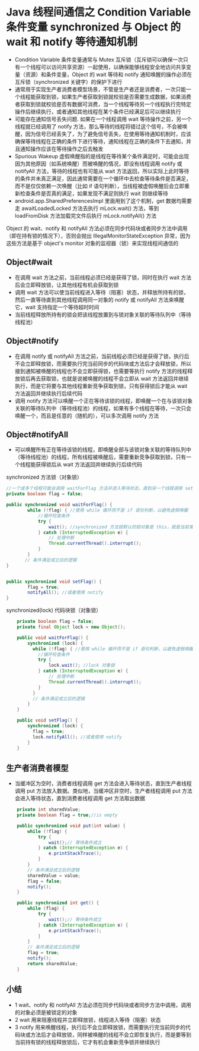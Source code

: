 # Java 线程间通信之 Condition Variable 条件变量 synchronized 与 Object 的 wait 和 notify 等待通知机制
- Condition Variable 条件变量通常与 Mutex 互斥锁（互斥锁可以确保一次只有一个线程可以访问共享资源）一起使用，以确保能够线程安全地访问共享变量（资源）和条件变量，Object 的 wait 等待和 notify 通知唤醒的操作必须在互斥锁（synchronized 关键字）的保护下进行
- 通常用于实现生产者消费者模型场景，不管是生产者还是消费者，一次只能一个线程能获取到锁，如果生产者获取到锁就校验是否需要生成数据，如果消费者获取到锁就校验是否有数据可消费，当一个线程等待另一个线程执行完特定操作后继续执行，或者通知其他线程在某个条件已经满足后可以继续执行
- 可能存在通知信号丢失问题. 如果在一个线程调用 wait 等待操作之前，另一个线程就已经调用了 notify 方法，那么等待的线程将错过这个信号，不会被唤醒，因为信号已经丢失了，为了避免信号丢失，在使用等待通知机制时，应该确保等待线程在正确的条件下进行等待，通知线程在正确的条件下去通知，并且通知操作应该在等待操作之后去触发
- Spurious Wakeup 虚假唤醒指的是线程在等待某个条件满足时，可能会出现因为其他原因（如系统唤醒）而被唤醒的情况，即没有线程调用 notify 或 notifyAll 方法，等待的线程也有可能从 wait 方法返回，所以实际上此时等待的条件并未真正满足，因此通常需要在一个循环中去检查等待条件是否满足，而不是仅仅依赖一次唤醒（比如 if 语句判断），当线程被虚假唤醒后会立即重新检查条件是否真的满足，如果发现不满足则执行 wait 则继续等待
- android.app.SharedPreferencesImpl 里面用到了这个机制，get 数据均需要走 awaitLoadedLocked 方法去执行 mLock.wait() 方法，等到 loadFromDisk 方法加载完文件后执行 mLock.notifyAll() 方法

Object 的 wait、notify 和 notifyAll 方法必须在同步代码块或者同步方法中调用（即在持有锁的情况下），否则会抛出 IllegalMonitorStateException 异常，因为这些方法是基于 object's monitor 对象的监视器（锁）来实现线程间通信的

## Object#wait
- 在调用 wait 方法之前，当前线程必须已经是获得了锁，同时在执行 wait 方法后会立即释放锁，让其他线程有机会获取到锁
- 调用 wait 方法可以使当前线程进入等待（阻塞）状态，并释放所持有的锁，然后一直等待直到其他线程调用同一对象的 notify 或 notifyAll 方法来唤醒它，wait 支持指定一个等待超时时间
- 当前线程释放所持有的锁会把该线程放置到与锁对象关联的等待队列中（等待线程池）

## Object#notify 
- 在调用 notify 或 notifyAll 方法之前，当前线程必须已经是获得了锁，执行后不会立即释放锁，而需要执行完当前同步的代码块或方法后才会释放锁，所以接到通知被唤醒的线程也不会立即获得锁，也需要等执行 notify 方法的线程释放锁后再去获取锁，也就是说被唤醒的线程不会立即从 wait 方法返回并继续执行，而是它将要与其他线程重新竞争获取到锁，只有获得锁后才能从 wait 方法返回并继续执行后续代码
- 调用 notify 方法可以唤醒一个正在等待该锁的线程，即唤醒一个在与该锁对象关联的等待队列中（等待线程池）的线程，如果有多个线程在等待，一次只会唤醒一个，而且是任意的（随机的），可以多次调用 notify 方法

## Object#notifyAll 
- 可以唤醒所有正在等待该锁的线程，即唤醒全部与该锁对象关联的等待队列中（等待线程池）的线程，所有线程被唤醒后，需要重新竞争获取到锁，只有一个线程能获得锁后从 wait 方法返回并继续执行后续代码


synchronized 方法锁（对象锁）
```java
//一个或多个线程可能会调用 waitForFlag 方法并进入等待状态，直到另一个线程调用 setFlag 方法来设置条件后唤醒它们
private boolean flag = false;

public synchronized void waitForFlag() {
        while (!flag) { //使用 while 循环而不是 if 语句判断，以避免虚假唤醒
            //循环检查条件
            try {
                wait(); //synchronized 方法锁默认的锁对象是 this，就是当前类对象锁，而这里 this.wait 也是省略了 this.
            } catch (InterruptedException e) {
                // 处理中断
                Thread.currentThread().interrupt();
            }
        }
       // 条件满足成立后的逻辑
}


public synchronized void setFlag() {
        flag = true;
        notifyAll(); //或者使用 notify
}

```

synchronized(lock) 代码块锁（对象锁）
```java
    private boolean flag = false;
    private final Object lock = new Object();

    public void waitForFlag() {
        synchronized (lock) {
          while (!flag) { //使用 while 循环而不是 if 语句判断，以避免虚假唤醒
            //循环检查条件
            try {
                lock.wait(); //lock 对象锁
            } catch (InterruptedException e) {
                // 处理中断
                Thread.currentThread().interrupt();
            }
          }
          // 条件满足成立后的逻辑
        }
    }

    public void setFlag() {
        synchronized (lock) {
          flag = true;
          lock.notifyAll(); //或者使用 notify
        }
    }
```


## 生产者消费者模型
- 当缓冲区为空时，消费者线程调用 get 方法会进入等待状态，直到生产者线程调用 put 方法放入数据。类似地，当缓冲区非空时，生产者线程调用 put 方法会进入等待状态，直到消费者线程调用 get 方法取出数据
```java
    private int sharedValue;
    private boolean flag = true;//is empty

    public synchronized void put(int value) {
        while (!flag) {
            try {
                wait();// 等待条件成立
            } catch (InterruptedException e) {
                e.printStackTrace();
            }
        }
        // 条件满足成立后的逻辑
        sharedValue = value;
        flag = false;
        notify();
    }

    public synchronized int get() {
        while (flag) {
            try {
                wait();// 等待条件成立
            } catch (InterruptedException e) {
                e.printStackTrace();
            }
        }
        // 条件满足成立后的逻辑
        flag = true;
        notify();
        return sharedValue;
    }
```
 
 
 ## 小结
 - 1 wait、notify 和 notifyAll 方法必须在同步代码块或者同步方法中调用，调用的对象必须是被锁定的对象
 - 2 wait 用来阻塞线程并立即释放锁，线程进入等待（阻塞）状态
 - 3 notify 用来唤醒线程，执行后不会立即释放锁，而需要执行完当前同步的代码块或方法后才会释放锁，同样被唤醒的线程不会立即恢复执行，而是要等到当前持有锁的线程释放锁后，它才有机会重新竞争锁并继续执行